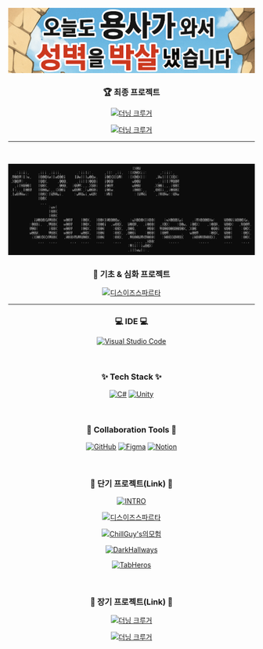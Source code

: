 <!--타이틀 부분-->
<div align="center">

[![C#](/Project01.png)](https://github.com/tree6316mte/UnityFinal_Team21)

</div>
<h3 align="center">🏆 최종 프로젝트</h3>
<div align="center">

[![더닝 크루거](https://img.shields.io/badge/더닝%20크루거%2D오늘도%20용사가%20와서%20성벽을%20박살냈습니다-055098.svg?style=flat-square&logo=&logoColor=)](https://github.com/fishking9112/UnityFinal_Team21)

[![더닝 크루거](https://img.shields.io/badge/더닝%20크루거%2D게임%20PV%20유투브-055098.svg?style=flat-square&logo=&logoColor=)](https://www.youtube.com/watch?v=4DqVVG4eELk)

</div>

---

<br>

<div align="center">

[![C#](/Project02.png)](https://github.com/fishking9112/Team_SpartaTextRPG)

</div>
<h3 align="center">🥈 기초 & 심화 프로젝트</h3>
<div align="center">

[![디스이즈스파르타](https://img.shields.io/badge/C%23%20기초다지조%2D디스%20이즈%20스파르타-6F6558.svg?style=flat-square&logo=&logoColor=)](https://github.com/fishking9112/Team_SpartaTextRPG)

</div>

--- 


<h3 align="center">💻 IDE 💻</h3>
<div align="center">

[![Visual Studio Code](https://custom-icon-badges.demolab.com/badge/Visual%20Studio%20Code-0078d7.svg?logo=vsc&logoColor=white)](#)

</div>

<br>

<!--내용 부분-->
<h3 align="center">✨ Tech Stack ✨</h3>

<div align="center">

[![C#](https://custom-icon-badges.demolab.com/badge/C%23-%23239120.svg?logo=cshrp&logoColor=white)](#)
[![Unity](https://img.shields.io/badge/Unity-%23000000.svg?logo=unity&logoColor=white)](#)

</div>

<br>

<h3 align="center">🤝 Collaboration Tools 🤝</h3>

<div align="center">

[![GitHub](https://img.shields.io/badge/GitHub-eeeeee.svg?logo=github&logoColor=000)](#)
[![Figma](https://img.shields.io/badge/Figma-ffff00?logo=figma&logoColor=000)](#)
[![Notion](https://img.shields.io/badge/Notion-0052CC?logo=notion&logoColor=fff)](#)

</div>


<br>

<h3 align="center">🔨 단기 프로젝트(Link) 🔨</h3>
<div align="center">

[![INTRO](https://img.shields.io/badge/육조%2DINTRO-6F6558.svg?style=flat-square&logo=&logoColor=)](https://github.com/alsoox/Group6_INTRO)

[![디스이즈스파르타](https://img.shields.io/badge/C%23%20기초다지조%2D디스%20이즈%20스파르타-6F6558.svg?style=flat-square&logo=&logoColor=)](https://github.com/fishking9112/Team_SpartaTextRPG)

[![ChillGuy's의모험](https://img.shields.io/badge/Chill%20조%2DChill%20Guy's의%20모험-6F9958.svg?style=flat-square&logo=&logoColor=)](https://github.com/sungmars/Chill_Guy_Adventure)

[![DarkHallways](https://img.shields.io/badge/이파리%20조%2DDarkHallways-444444.svg?style=flat-square&logo=&logoColor=)](https://github.com/tree6316mte/DarkHallways)

[![TabHeros](https://img.shields.io/badge/7일후에세상멸망%20조%2DTap%20Heroes-555598.svg?style=flat-square&logo=&logoColor=)](https://github.com/YujiHeo/TabHeros)

</div>

<br>

<h3 align="center">🔨 장기 프로젝트(Link) 🔨</h3>
<div align="center">

[![더닝 크루거](https://img.shields.io/badge/더닝%20크루거%2D오늘도%20용사가%20와서%20성벽을%20박살냈습니다-055098.svg?style=flat-square&logo=&logoColor=)](https://github.com/fishking9112/UnityFinal_Team21)

[![더닝 크루거](https://img.shields.io/badge/더닝%20크루거%2D게임%20PV%20유투브-055098.svg?style=flat-square&logo=&logoColor=)](https://www.youtube.com/watch?v=4DqVVG4eELk)

</div>

<br>